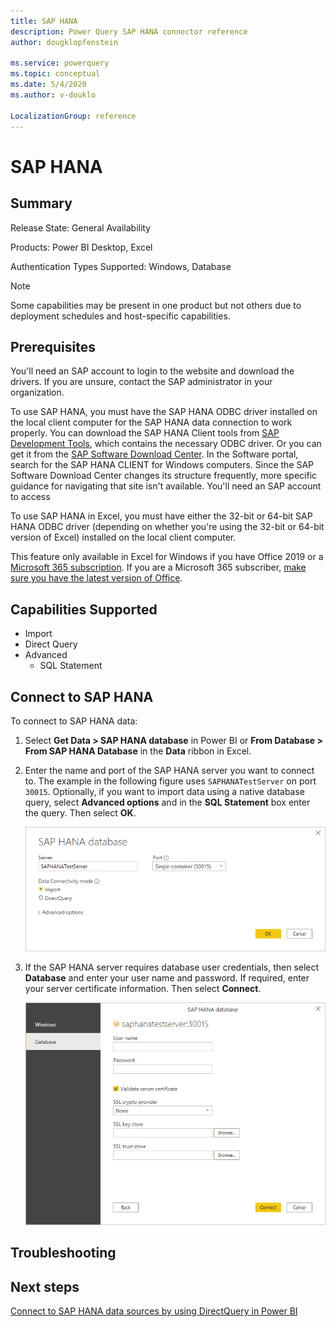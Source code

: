 ```yaml
---
title: SAP HANA
description: Power Query SAP HANA connector reference
author: dougklopfenstein

ms.service: powerquery
ms.topic: conceptual
ms.date: 5/4/2020
ms.author: v-douklo

LocalizationGroup: reference
---
```


# SAP HANA
 
## Summary
 
Release State: General Availability

Products: Power BI Desktop, Excel

Authentication Types Supported: Windows, Database

>[!Note]
> Some capabilities may be present in one product but not others due to deployment schedules and host-specific capabilities.
 
## Prerequisites

You'll need an SAP account to login to the website and download the drivers. If you are unsure, contact the SAP administrator in your organization.

To use SAP HANA, you must have the SAP HANA ODBC driver installed on the local client computer for the SAP HANA data connection to work properly. You can download the SAP HANA Client tools from [SAP Development Tools](https://tools.hana.ondemand.com/#hanatools), which contains the necessary ODBC driver. Or you can get it from the [SAP Software Download Center](https://support.sap.com/en/my-support/software-downloads.html). In the Software portal, search for the SAP HANA CLIENT for Windows computers. Since the SAP Software Download Center changes its structure frequently, more specific guidance for navigating that site isn't available. You'll need an SAP account to access 

To use SAP HANA in Excel, you must have either the 32-bit or 64-bit SAP HANA ODBC driver (depending on whether you're using the 32-bit or 64-bit version of Excel) installed on the local client computer.

This feature only available in Excel for Windows if you have Office 2019 or a [Microsoft 365 subscription](https://products.office.com/en-us/buy/compare-microsoft-office-products). If you are a Microsoft 365 subscriber, [make sure you have the latest version of Office](https://support.office.com/en-us/article/how-do-i-upgrade-office-ee68f6cf-422f-464a-82ec-385f65391350).
 
## Capabilities Supported
* Import
* Direct Query
* Advanced
    * SQL Statement

## Connect to SAP HANA
To connect to SAP HANA data:

1. Select **Get Data > SAP HANA database** in Power BI or **From Database > From SAP HANA Database** in the **Data** ribbon in Excel.

2. Enter the name and port of the SAP HANA server you want to connect to. The example in the following figure uses `SAPHANATestServer` on port `30015`. Optionally, if you want to import data using a native database query, select **Advanced options** and in the **SQL Statement** box enter the query. Then select **OK**.

   ![Enter the SAP HANA server information](media/sap-hana/sap-hana-server.png)

3. If the SAP HANA server requires database user credentials, then select **Database** and enter your user name and password. If required, enter your server certificate information. Then select **Connect**.

   ![Enter the server credentials](media/sap-hana/sap-hana-signin.png)



## Troubleshooting

## Next steps

[Connect to SAP HANA data sources by using DirectQuery in Power BI](https://docs.microsoft.com/power-bi/desktop-directquery-sap-hana)